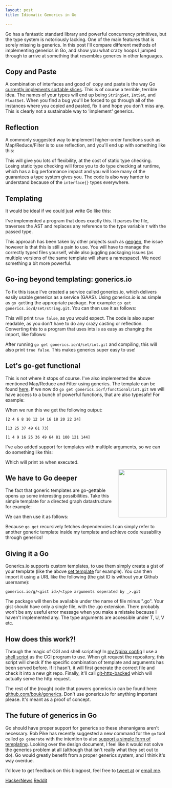 ```yaml
---
layout: post
title: Idiomatic Generics in Go

---
```


Go has a fantastic standard library and powerful concurrency primitives, but the type system is notoriously lacking. One of the main features that is sorely missing is generics. In this post I'll compare different methods of implementing generics in Go, and show you what crazy hoops I jumped through to arrive at something that resembles generics in other languages.


## Copy and Paste

A combination of interfaces and good ol' copy and paste is the way Go [currently implements sortable slices](http://golang.org/src/pkg/sort/sort.go?s=5371:5390#L223). This is of course a terrible, terrible idea. The names of your types will end up being `StringSet`, `IntSet`, and `FloatSet`. When you find a bug you'll be forced to go through all of the instances where you copied and pasted, fix it and hope you don't miss any. This is clearly not a sustainable way to 'implement' generics.

## Reflection

A commonly suggested way to implement higher-order functions such as Map/Reduce/Filter is to use reflection, and you'll end up with something like this:

<script src="https://gist.github.com/bouk/fbf273835d996c9f072e.js"></script>

This will give you lots of flexibility, at the cost of static type checking. Losing static type checking will force you to do type checking at runtime, which has a big performance impact and you will lose many of the guarantees a type system gives you. The code is also way harder to understand because of the `interface{}` types everywhere.

## Templating

It would be ideal if we could just write Go like this:

<script src="https://gist.github.com/bouk/c66f38b49aafa2aa02ba.js"></script>

I've implemented a program that does exactly this. It parses the file, traverses the AST and replaces any reference to the type variable `T` with the passed type.

<script src="https://gist.github.com/bouk/4682082a23df8305c73c.js"></script>

This approach has been taken by other projects such as [gengen](https://github.com/joeshaw/gengen), the issue however is that this is still a pain to use. You will have to manage the correctly typed files yourself, while also juggling packaging issues (as multiple versions of the same template will share a namespace). We need something a bit more powerful.

## Go-ing beyond templating: gonerics.io

To fix this issue I've created a service called gonerics.io, which delivers easily usable generics as a service (GAAS). Using gonerics.io is as simple as `go get`ting the appropriate package. For example: `go get gonerics.io/d/set/string.git`. You can then use it as follows:

<script src="https://gist.github.com/bouk/e5e8010f552717e1bcc9.js"></script>

This will print `true false`, as you would expect. The code is also super readable, as you don't have to do any crazy casting or reflection. Converting this to a program that uses ints is as easy as changing the import, like follows:

<script src="https://gist.github.com/bouk/b4e0ac1dc3bd39b2210d.js"></script>

After running `go get gonerics.io/d/set/int.git` and compiling, this will also print `true false`. This makes generics super easy to use!

## Let's go-get functional

This is not where it stops of course. I've also implemented the above mentioned Map/Reduce and Filter using gonerics. The template can be found [here](https://gist.github.com/bouk/9850cdb187cbbd192463). If we now do `go get gonerics.io/f/functional/int.git` we will have access to a bunch of powerful functions, that are also typesafe! For example:

<script src="https://gist.github.com/bouk/fdd2b8adfd6e307c8850.js"></script>

When we run this we get the following output:

`[2 4 6 8 10 12 14 16 18 20 22 24]`

`[13 25 37 49 61 73]`

`[1 4 9 16 25 36 49 64 81 100 121 144]`

I've also added support for templates with multiple arguments, so we can do something like this:

<script src="https://gist.github.com/bouk/8bc549237b337c0761d8.js"></script>

Which will print `16` when executed.

<img src="http://i.imgur.com/fWBwbPP.png" style="float:right; height:150px;"/>

## We have to Go deeper

The fact that goneric templates are go-gettable opens up some interesting possibilities. Take this simple template for a directed graph datastructure for example:

<script src="https://gist.github.com/bouk/de34a0036f39cf5647bb.js"></script>

We can then use it as follows:

<script src="https://gist.github.com/bouk/9a64df0ce733ee8c4590.js"></script>

Because `go get` recursively fetches dependencies I can simply refer to another goneric template inside my template and achieve code reusability through generics!

## Giving it a Go

Gonerics.io supports custom templates, to use them simply create a gist of your template (like the above [set template](https://gist.github.com/bouk/c66f38b49aafa2aa02ba) for example). You can then import it using a URL like the following (the gist ID is without your Github username):

`gonerics.io/g/<gist id>/<type arguments seperated by _>.git`

The package will then be available under the name of file minus ".go". Your gist should have only a single file, with the .go extension. There probably won't be any useful error message when you make a mistake because I haven't implemented any. The type arguments are accessible under T, U, V etc.

## How does this work?!

Through the magic of CGI and shell scripting! In [my Nginx config](https://github.com/bouk/gonerics/blob/master/nginx-config) I use a [shell script](https://github.com/bouk/gonerics/blob/master/cgi.sh) as the CGI program to use. When git request the repository, this script will check if the specific combination of template and arguments has been served before. If it hasn't, it will first generate the correct file and check it into a new git repo. Finally, it'll call [git-http-backed](http://git-scm.com/docs/git-http-backend) which will actually serve the http request.

The rest of the (rough) code that powers gonerics.io can be found here: [github.com/bouk/gonerics](https://github.com/bouk/gonerics). Don't use gonerics.io for anything important please. It's meant as a proof of concept.

## The future of generics in Go

Go should have proper support for generics so these shenanigans aren't necessary. Rob Pike has recently suggested a new command for the `go` tool called `go generate` with the intention to also [support a simple form of templating](https://docs.google.com/document/d/1V03LUfjSADDooDMhe-_K59EgpTEm3V8uvQRuNMAEnjg/edit#heading=h.i81x19ol3oyz). Looking over the design document, I feel like it would not solve the generics problem at all (although that isn't really what they set out to do). Go would greatly benefit from a proper generics system, and I think it's way overdue.

I'd love to get feedback on this blogpost, feel free to [tweet at](https://twitter.com/BvdBijl) or [email me](mailto:boukevanderbijl@gmail.com).

[HackerNews](https://news.ycombinator.com/item?id=8388282) [Reddit](http://www.reddit.com/r/golang/comments/2hw356/idiomatic_generics_in_go/)
